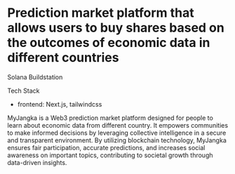 # Prediction market platform that allows users to buy shares based on the outcomes of economic data in different countries

Solana Buildstation

Tech Stack
- frontend: Next.js, tailwindcss

MyJangka is a Web3 prediction market platform designed for people to learn about economic data from different country. It empowers communities to make informed decisions by leveraging collective intelligence in a secure and transparent environment. By utilizing blockchain technology, MyJangka ensures fair participation, accurate predictions, and increases social awareness on important topics, contributing to societal growth through data-driven insights.



